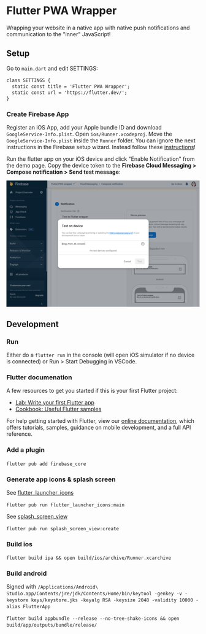 # Flutter PWA Wrapper

Wrapping your website in a native app with native push notifications and communication to the "inner" JavaScript!

## Setup 

Go to `main.dart` and edit SETTINGS:

```
class SETTINGS {
  static const title = 'Flutter PWA Wrapper';
  static const url = 'https://flutter.dev/'; 
}
```

### Create Firebase App 

Register an iOS App, add your Apple bundle ID and download `GoogleService-Info.plist`. Open `ios/Runner.xcodeproj`. Move the `GoogleService-Info.plist` inside the `Runner` folder. You can ignore the next instructions in the Firebase setup wizard. Instead follow these [instructions](https://firebase.flutter.dev/docs/messaging/apple-integration)!

Run the flutter app on your iOS device and click "Enable Notification" from the demo page. Copy the device token to the **Firebase Cloud Messaging > Compose notification > Send test message**:

![Send test message](docs/test-push.png)

## Development

### Run 

Either do a `flutter run` in the console (will open iOS simulator if no device is connected) or Run > Start Debugging in VSCode.

### Flutter documenation

A few resources to get you started if this is your first Flutter project:

- [Lab: Write your first Flutter app](https://flutter.dev/docs/get-started/codelab)
- [Cookbook: Useful Flutter samples](https://flutter.dev/docs/cookbook)

For help getting started with Flutter, view our
[online documentation](https://flutter.dev/docs), which offers tutorials,
samples, guidance on mobile development, and a full API reference.

### Add a plugin

`flutter pub add firebase_core`

### Generate app icons & splash screen

See [flutter_launcher_icons](https://pub.dev/packages/flutter_launcher_icons)

`flutter pub run flutter_launcher_icons:main`

See [splash_screen_view](https://pub.dev/packages/splash_screen_view)

`flutter pub run splash_screen_view:create`

### Build ios

`flutter build ipa && open build/ios/archive/Runner.xcarchive`

### Build android

Signed with `/Applications/Android\ Studio.app/Contents/jre/jdk/Contents/Home/bin/keytool -genkey -v -keystore keys/keystore.jks -keyalg RSA -keysize 2048 -validity 10000 -alias FlutterApp`

`flutter build appbundle --release --no-tree-shake-icons && open build/app/outputs/bundle/release/`